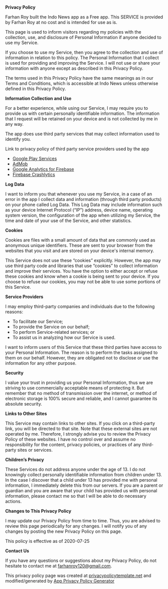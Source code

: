 **Privacy Policy**

Farhan Roy built the Indo News app as a Free app. This SERVICE is provided by Farhan Roy at no cost and is intended for use as is.

This page is used to inform visitors regarding my policies with the collection, use, and disclosure of Personal Information if anyone decided to use my Service.

If you choose to use my Service, then you agree to the collection and use of information in relation to this policy. The Personal Information that I collect is used for providing and improving the Service. I will not use or share your information with anyone except as described in this Privacy Policy.

The terms used in this Privacy Policy have the same meanings as in our Terms and Conditions, which is accessible at Indo News unless otherwise defined in this Privacy Policy.

**Information Collection and Use**

For a better experience, while using our Service, I may require you to provide us with certain personally identifiable information. The information that I request will be retained on your device and is not collected by me in any way.

The app does use third party services that may collect information used to identify you.

Link to privacy policy of third party service providers used by the app

*   [Google Play Services](https://www.google.com/policies/privacy/)
*   [AdMob](https://support.google.com/admob/answer/6128543?hl=en)
*   [Google Analytics for Firebase](https://firebase.google.com/policies/analytics)
*   [Firebase Crashlytics](https://firebase.google.com/support/privacy/)

**Log Data**

I want to inform you that whenever you use my Service, in a case of an error in the app I collect data and information (through third party products) on your phone called Log Data. This Log Data may include information such as your device Internet Protocol (“IP”) address, device name, operating system version, the configuration of the app when utilizing my Service, the time and date of your use of the Service, and other statistics.

**Cookies**

Cookies are files with a small amount of data that are commonly used as anonymous unique identifiers. These are sent to your browser from the websites that you visit and are stored on your device's internal memory.

This Service does not use these “cookies” explicitly. However, the app may use third party code and libraries that use “cookies” to collect information and improve their services. You have the option to either accept or refuse these cookies and know when a cookie is being sent to your device. If you choose to refuse our cookies, you may not be able to use some portions of this Service.

**Service Providers**

I may employ third-party companies and individuals due to the following reasons:

*   To facilitate our Service;
*   To provide the Service on our behalf;
*   To perform Service-related services; or
*   To assist us in analyzing how our Service is used.

I want to inform users of this Service that these third parties have access to your Personal Information. The reason is to perform the tasks assigned to them on our behalf. However, they are obligated not to disclose or use the information for any other purpose.

**Security**

I value your trust in providing us your Personal Information, thus we are striving to use commercially acceptable means of protecting it. But remember that no method of transmission over the internet, or method of electronic storage is 100% secure and reliable, and I cannot guarantee its absolute security.

**Links to Other Sites**

This Service may contain links to other sites. If you click on a third-party link, you will be directed to that site. Note that these external sites are not operated by me. Therefore, I strongly advise you to review the Privacy Policy of these websites. I have no control over and assume no responsibility for the content, privacy policies, or practices of any third-party sites or services.

**Children’s Privacy**

These Services do not address anyone under the age of 13. I do not knowingly collect personally identifiable information from children under 13\. In the case I discover that a child under 13 has provided me with personal information, I immediately delete this from our servers. If you are a parent or guardian and you are aware that your child has provided us with personal information, please contact me so that I will be able to do necessary actions.

**Changes to This Privacy Policy**

I may update our Privacy Policy from time to time. Thus, you are advised to review this page periodically for any changes. I will notify you of any changes by posting the new Privacy Policy on this page.

This policy is effective as of 2020-07-25

**Contact Us**

If you have any questions or suggestions about my Privacy Policy, do not hesitate to contact me at farhanroy120@gmail.com.

This privacy policy page was created at [privacypolicytemplate.net](https://privacypolicytemplate.net) and modified/generated by [App Privacy Policy Generator](https://app-privacy-policy-generator.firebaseapp.com/)
